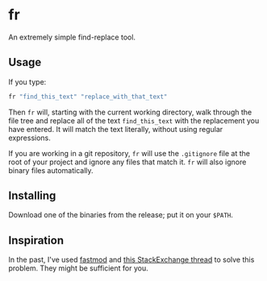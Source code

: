 # fr

An extremely simple find-replace tool.

## Usage

If you type:

```bash
fr "find_this_text" "replace_with_that_text" 
```

Then `fr` will, starting with the current working directory, walk through
the file tree and replace all of the text `find_this_text` with the replacement
you have entered. It will match the text literally, without using regular
expressions.

If you are working in a git repository, `fr` will use the `.gitignore` file 
at the root of your project and ignore any files that match it. `fr` will also
ignore binary files automatically.

## Installing

Download one of the binaries from the release; put it on your `$PATH`.

## Inspiration

In the past, I've used [fastmod](https://github.com/facebookincubator/fastmod?tab=readme-ov-file)
and [this StackExchange thread](https://superuser.com/questions/428493/how-can-i-do-a-recursive-find-and-replace-from-the-command-line) to solve
this problem. They might be sufficient for you.